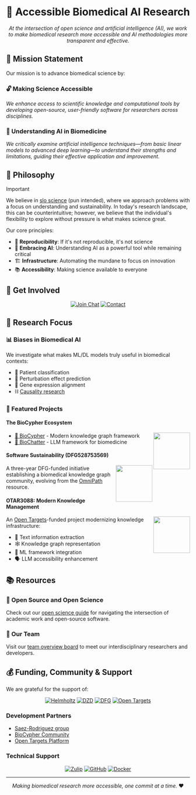 # 🧬 Accessible Biomedical AI Research

<div align="center">

*At the intersection of open science and artificial intelligence (AI), we work to make biomedical research more accessible and AI methodologies more transparent and effective.*

</div>

## 🎯 Mission Statement

Our mission is to advance biomedical science by:

### 🔓 Making Science Accessible
*We enhance access to scientific knowledge and computational tools by developing open-source, user-friendly software for researchers across disciplines.*

### 🤖 Understanding AI in Biomedicine
*We critically examine artificial intelligence techniques—from basic linear models to advanced deep learning—to understand their strengths and limitations, guiding their effective application and improvement.*

## 🧭 Philosophy

> [!IMPORTANT]
> We believe in [slo science](https://en.wikipedia.org/wiki/Slow_science) (pun
> intended), where we approach problems with a focus on understanding and
> sustainability. In today's research landscape, this can be counterintuitive;
> however, we believe that the individual's flexibility to explore without
> pressure is what makes science great.

Our core principles:

- 🔄 **Reproducibility**: If it's not reproducible, it's not science
- 🤖 **Embracing AI**: Understanding AI as a powerful tool while remaining critical
- 🏗️ **Infrastructure**: Automating the mundane to focus on innovation
- 📚 **Accessibility**: Making science available to everyone

## 👥 Get Involved

<div align="center">

[![Join Chat](https://img.shields.io/badge/Join-Zulip_Chat-brightgreen?style=for-the-badge)](https://biocypher.zulipchat.com)
[![Contact](https://img.shields.io/badge/Contact-Sebastian-magenta?style=for-the-badge)](https://slobentanzer.github.io)

</div>

## 🔬 Research Focus

### 📊 Biases in Biomedical AI
We investigate what makes ML/DL models truly useful in biomedical contexts:
- 🏥 Patient classification
- 🧪 Perturbation effect prediction
- 🧬 Gene expression alignment
- ⛓️ [Causality research](https://www.embopress.org/doi/full/10.1038/s44320-024-00041-w)

### 🌟 Featured Projects

#### The BioCypher Ecosystem
<img src="https://raw.githubusercontent.com/biocypher/biocypher/main/docs/biocypher-open-graph.png" width="100" align="right">

- [🔗 BioCypher](https://biocypher.org) - Modern knowledge graph framework
- [💬 BioChatter](https://biochatter.org) - LLM framework for biomedicine

#### Software Sustainability (DFG528753569)
<img src="https://upload.wikimedia.org/wikipedia/commons/8/86/DFG-logo-blau.svg" width="100" align="right">

A three-year DFG-funded initiative establishing a biomedical knowledge graph community, evolving from the [OmniPath](https://omnipathdb.org) resource.

#### OTAR3088: Modern Knowledge Management
<img src="https://www.opentargets.org/assets/img/ten-years-logo-colour.png" width="100" align="right">

An [Open Targets](https://opentargets.org)-funded project modernizing knowledge infrastructure:
- 📑 Text information extraction
- 🕸️ Knowledge graph representation
- 🤖 ML framework integration
- 🗣️ LLM accessibility enhancement

## 📚 Resources

### 🔧 Open Source and Open Science
Check out our [open science guide](OPEN_SCIENCE_GUIDE.md) for navigating the intersection of academic work and open-source software.

### 👥 Our Team
Visit our [team overview board](https://github.com/orgs/slolab/projects/2) to meet our interdisciplinary researchers and developers.

## 💰 Funding, Community & Support

We are grateful for the support of:

<div align="center">

[![Helmholtz](https://img.shields.io/badge/Helmholtz-Munich-violet)](https://helmholtz-muenchen.de)
[![DZD](https://img.shields.io/badge/DZD-Diabetes-red)](https://dzd-ev.de)
[![DFG](https://img.shields.io/badge/DFG-Research-yellow)](https://www.dfg.de)
[![Open Targets](https://img.shields.io/badge/Open-Targets-blue)](https://opentargets.org)

</div>

### Development Partners
- [Saez-Rodriguez group](https://saezlab.org)
- [BioCypher Community](https://github.com/biocypher)
- [Open Targets Platform](https://platform.opentargets.org)

### Technical Support
<div align="center">

[![Zulip](https://img.shields.io/badge/Zulip-Chat-blue?style=for-the-badge&logo=zulip)](https://biocypher.zulipchat.com)
[![GitHub](https://img.shields.io/badge/GitHub-Follow-black?style=for-the-badge&logo=github)](https://github.com/slolab)
[![Docker](https://img.shields.io/badge/Docker-Infrastructure-blue?style=for-the-badge&logo=docker)](https://docker.com)

</div>

---

<div align="center">

*Making biomedical research more accessible, one commit at a time.* ❤️

</div>
